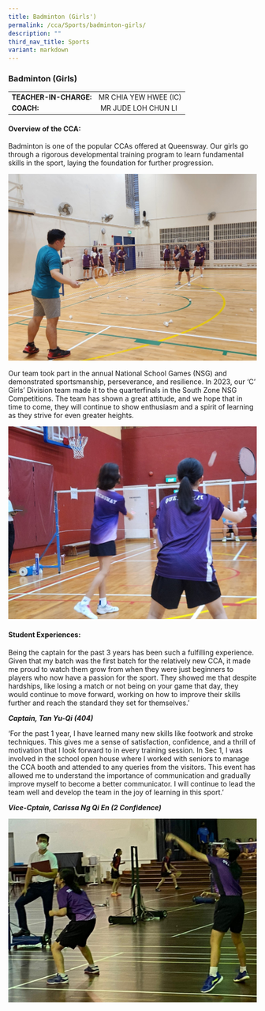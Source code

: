 ```yaml
---
title: Badminton (Girls')
permalink: /cca/Sports/badminton-girls/
description: ""
third_nav_title: Sports
variant: markdown
---
```

### Badminton (Girls)

|  	|  	|
|---	|---	|
| **TEACHER-IN-CHARGE:** 	| MR CHIA YEW HWEE  (IC)|
| **COACH:** 	| &nbsp;MR JUDE LOH CHUN LI	|



#### Overview of the CCA:&nbsp;  

Badminton is one of the popular CCAs offered at Queensway. Our girls go through a rigorous developmental training program to learn fundamental skills in the sport, laying the foundation for further progression.

![Badminton 1](/images/Badminton_1.jpg)

 Our team took part in the annual National School Games (NSG) and demonstrated sportsmanship, perseverance, and resilience. In 2023, our ‘C’ Girls’ Division team made it to the quarterfinals in the South Zone NSG Competitions. The team has shown a great attitude, and we hope that in time to come, they will continue to show enthusiasm and a spirit of learning as they strive for even greater heights.

![Badminton 2](/images/Badminton_2.jpg)

#### Student Experiences:

Being the captain for the past 3 years has been such a fulfilling experience. Given that my batch was the first batch for the relatively new CCA, it made me proud to watch them grow from when they were just beginners to players who now have a passion for the sport. They showed me that despite hardships, like losing a match or not being on your game that day, they would continue to move forward, working on how to improve their skills further and reach the standard they set for themselves.’

 **_Captain, Tan Yu-Qi (404)_**


‘For the past 1 year, I have learned many new skills like footwork and stroke techniques. This gives me a sense of satisfaction, confidence, and a thrill of motivation that I look forward to in every training session. In Sec 1, I was involved in the school open house where I worked with seniors to manage the CCA booth and attended to any queries from the visitors. This event has allowed me to understand the importance of communication and gradually improve myself to become a better communicator. I will continue to lead the team well and develop the team in the joy of learning in this sport.’

**_Vice-Cptain, Carissa Ng Qi En (2 Confidence)_**

![](/images/Badminton%202-NSG%20Competition%20-%20Chia%20Yew%20Hwee.jpeg)

